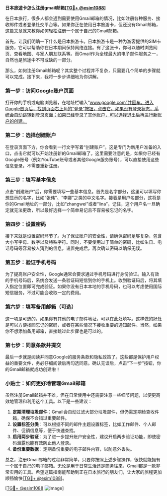 **日本旅遊卡怎么注册gmail邮箱[[TG💪+ @esim1088](https://t.me/s/esim1088)]**

在日本旅行，很多人都会遇到需要使用Gmail邮箱的情况，比如注册各种服务、接收邮件或者登录社交平台等。如果你正在使用日本旅游卡，但还没有Gmail邮箱，这篇文章就来教你如何轻松注册一个属于自己的Gmail邮箱。

首先，让我们明确一下什么是日本旅游卡。日本旅游卡是一种为游客提供的SIM卡服务，它可以帮助你在日本期间保持网络连接。有了这张卡，你可以随时浏览网页、查看地图、与家人朋友联系等。而Gmail作为全球最大的电子邮件服务之一，自然也是旅途中不可或缺的一部分。

那么，如何注册Gmail邮箱呢？其实整个过程并不复杂，只需要几个简单的步骤就可以完成。接下来，我将一步步详细地为你讲解。

### **第一步：访问Google账户页面**
打开你的手机或电脑浏览器，在地址栏输入“www.google.com”并回车。进入Google首页后，找到页面右上角的“登录”按钮，点击它。如果没有登录状态，系统会自动跳转到登录页面；如果已经登录了其他账户，可以选择退出后再进行新账户的创建。

### **第二步：选择创建账户**
在登录页面下方，你会看到一行文字写着“创建账户”。这是专门为新用户准备的入口，点击它就可以开始注册新的Gmail邮箱了。这里需要注意的是，如果你已经有Google账号（例如YouTube账号或者其他Google服务账号），可以直接使用这些信息登录，不需要重新注册。

### **第三步：填写基本信息**
点击“创建账户”后，你需要填写一些基本信息。首先是名字部分，这里可以填写你想显示的名字，比如“张伟”、“李娜”之类的中文名字。接着是用户名部分，这将是你的Gmail地址的一部分，比如“zhangwei”或者“lina”。记住，这个用户名一旦确定就无法更改，所以最好选择一个简单易记且不容易被忘记的名字。

### **第四步：设置密码**
接下来就是设置密码环节了。为了保证账户的安全性，请确保密码足够复杂，包含大小写字母、数字以及特殊字符。同时，不要使用过于简单的密码，比如生日、电话号码等容易被人猜到的信息。设置完成后，再次确认密码以确保无误。

### **第五步：验证手机号码**
为了提高账户安全性，Google通常会要求通过手机号码进行身份验证。输入有效的手机号码后，系统会发送一条验证码短信到你的手机上。收到验证码后，将其填入指定位置即可完成验证。如果你没有日本本地的手机号码，也可以考虑使用国际短信服务，不过可能会收取一定的费用。

### **第六步：填写备用邮箱（可选）**
这一项是可选的，如果你有其他的电子邮件地址，可以在此处填写。这样做的好处是可以方便找回忘记的密码，或者在某些情况下接收重要的通知邮件。当然，如果你不想添加备用邮箱，直接跳过此步骤也是可以的。

### **第七步：同意条款并提交**
最后一步就是阅读并同意Google的服务条款和隐私政策了。这些都是保护用户权益的重要文件，务必仔细阅读后再勾选同意。确认无误后，点击“下一步”按钮，你的Gmail邮箱就成功创建啦！

### **小贴士：如何更好地管理Gmail邮箱**
虽然注册Gmail邮箱并不难，但在日常使用中还需要注意一些细节问题，以便更高效地管理和利用这个工具。以下是一些建议：

1. **定期清理垃圾邮件**：Gmail会自动过滤大部分垃圾邮件，但仍需定期检查收件箱，确保不会错过重要邮件。
2. **设置标签分类**：可以根据不同的邮件主题设置标签，比如工作邮件、个人邮件、促销信息等，便于快速查找。
3. **启用两步验证**：为了进一步提升账户安全性，建议开启两步验证功能，即使密码泄露也能有效防止他人登录。
4. **备份重要数据**：定期备份重要的电子邮件内容，以防意外丢失。

总之，注册Gmail邮箱的过程非常简单，只要你按照上述步骤操作，很快就能拥有一个属于自己的电子邮箱。无论是用于日常生活还是商务往来，Gmail都是一款非常实用的工具。希望这篇指南能帮助到正在日本旅行的朋友们，让大家的旅程更加顺畅愉快[[TG💪+ @esim1088](https://t.me/s/esim1088)]。

[[TG💪+ @esim1088](https://t.me/s/esim1088) ![Image](https://i.postimg.cc/4NQfJmqS/Snipaste-2025-05-13-00-14-12.png)]